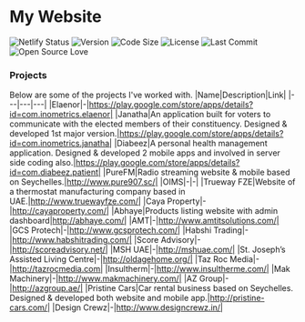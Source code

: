 # My Website

![Netlify Status](https://api.netlify.com/api/v1/badges/e5f445ee-4cf3-4bc3-bbac-eb34a7ed2ace/deploy-status)
![Version](https://img.shields.io/static/v1?label=Version&message=1.3.3&color=greeen)
![Code Size](https://img.shields.io/github/languages/code-size/ctrleffive/ctrleffive?label=Code%20Size)
![License](https://img.shields.io/github/license/ctrleffive/ctrleffive?label=License)
![Last Commit](https://img.shields.io/github/last-commit/ctrleffive/ctrleffive?label=Last%20Commit)
![Open Source Love](https://img.shields.io/static/v1?logo=open-source-initiative&style=flat&label=Open%20Source&logoColor=white&color=success&message=Love)

### Projects
Below are some of the projects I've worked with.
|Name|Description|Link|
|---|---|---|
|Elaenor|-|https://play.google.com/store/apps/details?id=com.inometrics.elaenor|
|Janatha|An application built for voters to communicate with the elected members of their constituency. Designed & developed 1st major version.|https://play.google.com/store/apps/details?id=com.inometrics.janatha|
|Diabeez|A personal health management application. Designed & developed 2 mobile apps and involved in server side coding also.|https://play.google.com/store/apps/details?id=com.diabeez.patient|
|PureFM|Radio streaming website & mobile based on Seychelles.|http://www.pure907.sc/|
|OIMS|-|-|
|Trueway FZE|Website of a thermostat manufacturing company based in UAE.|http://www.truewayfze.com/|
|Caya Property|-|http://cayaproperty.com/|
|Abhaye|Products listing website with admin dashboard|http://abhaye.com/|
|AMT|-|http://www.amtitsolutions.com/|
|GCS Protech|-|http://www.gcsprotech.com/|
|Habshi Trading|-|http://www.habshitrading.com/|
|Score Advisory|-|http://scoreadvisory.net/|
|MSH UAE|-|http://mshuae.com/|
|St. Joseph’s Assisted Living Centre|-|http://oldagehome.org/|
|Taz Roc Media|-|http://tazrocmedia.com|
|Insultherm|-|http://www.insultherme.com/|
|Mak Machinery|-|http://www.makmachinery.com/|
|AZ Group|-|http://azgroup.ae/|
|Pristine Cars|Car rental business based on Seychelles. Designed & developed both website and mobile app.|http://pristine-cars.com/|
|Design Crewz|-|http://www.designcrewz.in/|
